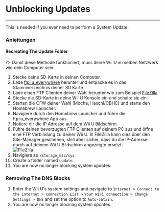 # Unblocking Updates
---
This is needed if you ever need to perform a System Update.

### Anleitungen

<!-- tabs:start -->

#### **Recreating The Update Folder**

?> Damit diese Methode funktioniert, muss deine Wii U im selben Netzwerk wie dein Computer sein.
1. Stecke deine SD-Karte in deinen Computer.
1. Lade [ftpiiu_everywhere](http://wiiubru.com/appstore/zips/fpiiu-cbhc.zip) herunter und entpacke es in das Stammverzeichnis deiner SD Karte.
1. Lade einen FTP Clienten deiner Wahl herunter wie zum Beispiel [FileZilla](https://filezilla-project.org/download.php?show_all=1).
1. Stecke die SD-Karte in deine Wii U Konsole ein und schalte sie ein.
1. Starten die CFW deiner Wahl (Mocha, Haxchi/CBHC) und starte den Homebrew Launcher.
1. Navigiere durch den Homebrew Launcher und führe die ftpiiu_everywhere App aus.
1. Notiere dir die IP Adresse auf dem Wii U Bildschirm.
1. Führe deinen bevorzugten FTP Clienten auf deinem PC aus und öffne eine FTP Verbindung zu deiner Wii U. In FileZilla kann dies über den Site-Manager geschehen, stell aber sicher, dass du die IP-Adresse durch auf deinem Wii U Bildschirm angezeigte ersetzt: <br><img src="docs/assets/img/FTP.png" alt="FileZilla" />
1. Navigiere zu `/storage_mlc/sys`.
1. Create a folder named `update`.
1. You are now no longer blocking system updates.

### **Removing The DNS Blocks**

1. Enter the Wii U's system settings and navigate to `Internet > Connect to the Internet > Connection List >` `Your WiFi connection > Change Settings > DNS` and set the option to `Auto-obtain`.
1. You are now no longer blocking system updates.

<!-- tabs:end -->